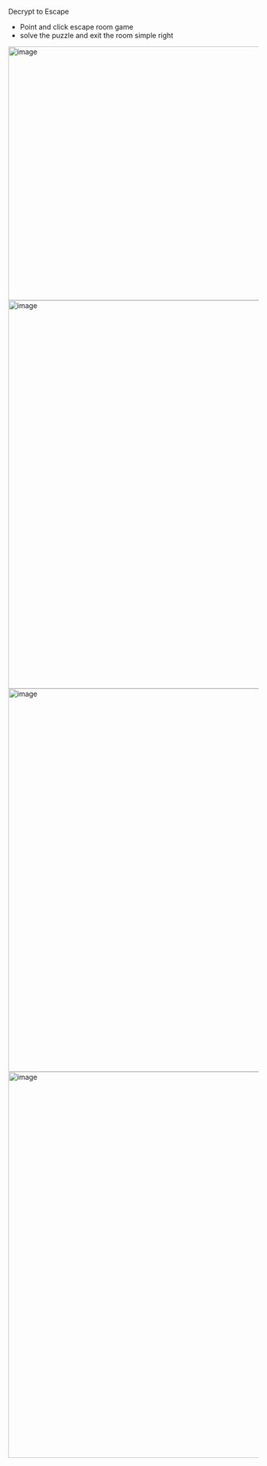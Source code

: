 Decrypt to Escape 
- Point and click escape room game 
- solve the puzzle and exit the room
simple right

<img width="827" height="510" alt="image" src="https://github.com/user-attachments/assets/9d271e50-70b9-447f-8500-b4dcfc081599" />

<img width="1159" height="780" alt="image" src="https://github.com/user-attachments/assets/664bc6c6-3700-4e58-b55b-a7a255cef86e" />

<img width="1185" height="770" alt="image" src="https://github.com/user-attachments/assets/8d2394ae-fd42-49cd-af2f-4a4d0342ceeb" />

<img width="1133" height="776" alt="image" src="https://github.com/user-attachments/assets/55a0fcd6-1fa9-42a8-ae94-a1ba4a6fe861" />
